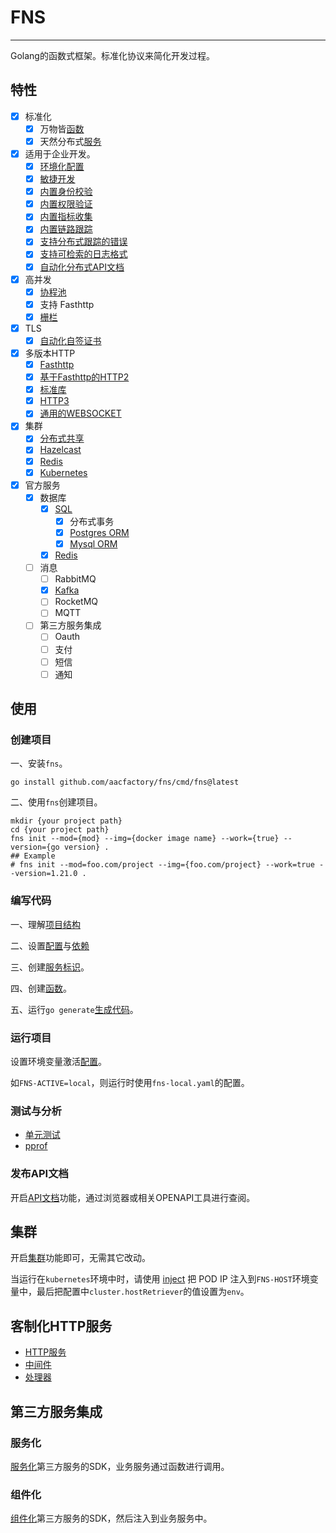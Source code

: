 # FNS

---

Golang的函数式框架。标准化协议来简化开发过程。

## 特性
* [x] 标准化
  * [x] 万物皆[函数](https://github.com/aacfactory/fns/blob/main/docs/fn.md)
  * [x] 天然分布式[服务](https://github.com/aacfactory/fns/blob/main/docs/architecture.md#Service)
* [x] 适用于企业开发。
  * [x] [环境化配置](https://github.com/aacfactory/fns/blob/main/docs/config.md)
  * [x] [敏捷开发](https://github.com/aacfactory/fns/blob/main/docs/agile.md)
  * [x] [内置身份校验](https://github.com/aacfactory/fns/blob/main/docs/authorizations.md) 
  * [x] [内置权限验证](https://github.com/aacfactory/fns/blob/main/docs/perissions.md) 
  * [x] [内置指标收集](https://github.com/aacfactory/fns/blob/main/docs/metric.md)
  * [x] [内置链路跟踪](https://github.com/aacfactory/fns/blob/main/docs/tracing.md)
  * [x] [支持分布式跟踪的错误](https://github.com/aacfactory/errors)
  * [x] [支持可检索的日志格式](https://github.com/aacfactory/fns/blob/main/docs/logs.md)
  * [x] [自动化分布式API文档](https://github.com/aacfactory/fns/blob/main/docs/openapi.md)
* [x] 高并发
  * [x] [协程池](https://github.com/aacfactory/fns/blob/main/docs/goroutines.md)
  * [x] 支持 Fasthttp
  * [x] [栅栏](https://github.com/aacfactory/fns/blob/main/docs/barrier.md)
* [x] TLS
  * [x] [自动化自签证书](https://github.com/aacfactory/fns/blob/main/docs/tls.md#SSC)
* [x] 多版本HTTP
  * [x] [Fasthttp](https://github.com/aacfactory/fns/blob/main/docs/trasnport.md#fasthttp)
  * [x] [基于Fasthttp的HTTP2](https://github.com/aacfactory/fns/blob/main/docs/trasnport.md#fasthttp2)
  * [x] [标准库](https://github.com/aacfactory/fns/blob/main/docs/trasnport.md#standard)
  * [x] [HTTP3](https://github.com/aacfactory/fns-contrib/blob/main/transports/http3/README.md)
  * [x] [通用的WEBSOCKET](https://github.com/aacfactory/fns-contrib/blob/main/transports/handlers/websockets/readme.md)
* [x] 集群
  * [x] [分布式共享](https://github.com/aacfactory/fns/blob/main/docs/cluster.md#Sharing)
  * [x] [Hazelcast](https://github.com/aacfactory/fns-contrib/blob/main/cluster/hazelcasts/README.md) 
  * [x] [Redis](https://github.com/aacfactory/fns-contrib/blob/main/databases/redis/README.md)
  * [x] [Kubernetes](https://github.com/aacfactory/fns/blob/main/docs/kubernetes.md)
* [x] 官方服务 
    * [x] 数据库
      * [x] [SQL](https://github.com/aacfactory/fns-contrib/blob/main/databases/sql/README.md)
        * [x] 分布式事务
        * [x] [Postgres ORM](https://github.com/aacfactory/fns-contrib/blob/main/databases/postgres/README.md) 
        * [x] [Mysql ORM](https://github.com/aacfactory/fns-contrib/blob/main/databases/mysql/readme.md)
      * [x] [Redis](https://github.com/aacfactory/fns-contrib/blob/main/databases/redis/README.md)
    * [ ] 消息
        * [ ] RabbitMQ
        * [x] [Kafka](https://github.com/aacfactory/fns-contrib/blob/main/message-queues/kafka/README.md)
        * [ ] RocketMQ
        * [ ] MQTT 
    * [ ] 第三方服务集成
      * [ ] Oauth
      * [ ] 支付
      * [ ] 短信
      * [ ] 通知

## 使用
### 创建项目
一、安装`fns`。
```shell
go install github.com/aacfactory/fns/cmd/fns@latest
```
二、使用`fns`创建项目。
```shell
mkdir {your project path}
cd {your project path}
fns init --mod={mod} --img={docker image name} --work={true} --version={go version} . 
## Example
# fns init --mod=foo.com/project --img={foo.com/project} --work=true --version=1.21.0 .
```

### 编写代码
一、理解[项目结构](https://github.com/aacfactory/fns/blob/main/docs/structure.md)

二、设置[配置](https://github.com/aacfactory/fns/blob/main/docs/config.md)与[依赖](https://github.com/aacfactory/fns/blob/main/docs/dependence.md)

三、创建[服务标识](https://github.com/aacfactory/fns/blob/main/docs/architecture.md#Service)。

四、创建[函数](https://github.com/aacfactory/fns/blob/main/docs/fn.md)。

五、运行`go generate`[生成代码](https://github.com/aacfactory/fns/blob/main/docs/generation.md)。

### 运行项目
设置环境变量激活[配置](https://github.com/aacfactory/fns/blob/main/docs/config.md)。

如`FNS-ACTIVE=local`，则运行时使用`fns-local.yaml`的配置。

### 测试与分析
* [单元测试](https://github.com/aacfactory/fns/blob/main/docs/testing.md)
* [pprof](https://github.com/aacfactory/fns-contrib/blob/main/transports/handlers/pprof/README.md)

### 发布API文档
开启[API文档](https://github.com/aacfactory/fns-contrib/blob/main/transports/handlers/documents/README.md)功能，通过浏览器或相关OPENAPI工具进行查阅。

## 集群
开启[集群](https://github.com/aacfactory/fns/blob/main/docs/architecture.md#Cluster)功能即可，无需其它改动。

当运行在`kubernetes`环境中时，请使用 [inject](https://kubernetes.io/zh-cn/docs/tasks/inject-data-application/environment-variable-expose-pod-information/) 把 POD IP 注入到`FNS-HOST`环境变量中，最后把配置中`cluster.hostRetriever`的值设置为`env`。

## 客制化HTTP服务
* [HTTP服务](https://github.com/aacfactory/fns/blob/main/docs/trasnport.md#Http)
* [中间件](https://github.com/aacfactory/fns/blob/main/docs/trasnport.md#Middleware)
* [处理器](https://github.com/aacfactory/fns/blob/main/docs/trasnport.md#Handler)

## 第三方服务集成
### 服务化 
[服务化](https://github.com/aacfactory/fns/blob/main/docs/architecture.md#Service)第三方服务的SDK，业务服务通过函数进行调用。

### 组件化
[组件化](https://github.com/aacfactory/fns/blob/main/docs/architecture.md#Component)第三方服务的SDK，然后注入到业务服务中。